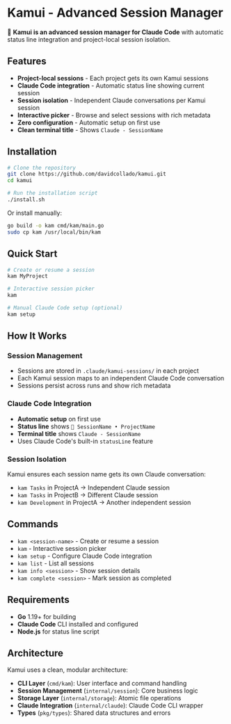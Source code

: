 # Kamui - Advanced Session Manager

🎯 **Kamui is an advanced session manager for Claude Code** with automatic status line integration and project-local session isolation.

## Features

- **Project-local sessions** - Each project gets its own Kamui sessions
- **Claude Code integration** - Automatic status line showing current session
- **Session isolation** - Independent Claude conversations per Kamui session
- **Interactive picker** - Browse and select sessions with rich metadata
- **Zero configuration** - Automatic setup on first use
- **Clean terminal title** - Shows `Claude - SessionName` 

## Installation

```bash
# Clone the repository
git clone https://github.com/davidcollado/kamui.git
cd kamui

# Run the installation script
./install.sh
```

Or install manually:
```bash
go build -o kam cmd/kam/main.go
sudo cp kam /usr/local/bin/kam
```

## Quick Start

```bash
# Create or resume a session
kam MyProject

# Interactive session picker
kam

# Manual Claude Code setup (optional)
kam setup
```

## How It Works

### Session Management
- Sessions are stored in `.claude/kamui-sessions/` in each project
- Each Kamui session maps to an independent Claude Code conversation
- Sessions persist across runs and show rich metadata

### Claude Code Integration
- **Automatic setup** on first use
- **Status line** shows `🎯 SessionName • ProjectName`
- **Terminal title** shows `Claude - SessionName`
- Uses Claude Code's built-in `statusLine` feature

### Session Isolation
Kamui ensures each session name gets its own Claude conversation:
- `kam Tasks` in ProjectA → Independent Claude session
- `kam Tasks` in ProjectB → Different Claude session  
- `kam Development` in ProjectA → Another independent session

## Commands

- `kam <session-name>` - Create or resume a session
- `kam` - Interactive session picker
- `kam setup` - Configure Claude Code integration
- `kam list` - List all sessions
- `kam info <session>` - Show session details
- `kam complete <session>` - Mark session as completed

## Requirements

- **Go** 1.19+ for building
- **Claude Code** CLI installed and configured
- **Node.js** for status line script

## Architecture

Kamui uses a clean, modular architecture:

- **CLI Layer** (`cmd/kam`): User interface and command handling
- **Session Management** (`internal/session`): Core business logic
- **Storage Layer** (`internal/storage`): Atomic file operations  
- **Claude Integration** (`internal/claude`): Claude Code CLI wrapper
- **Types** (`pkg/types`): Shared data structures and errors